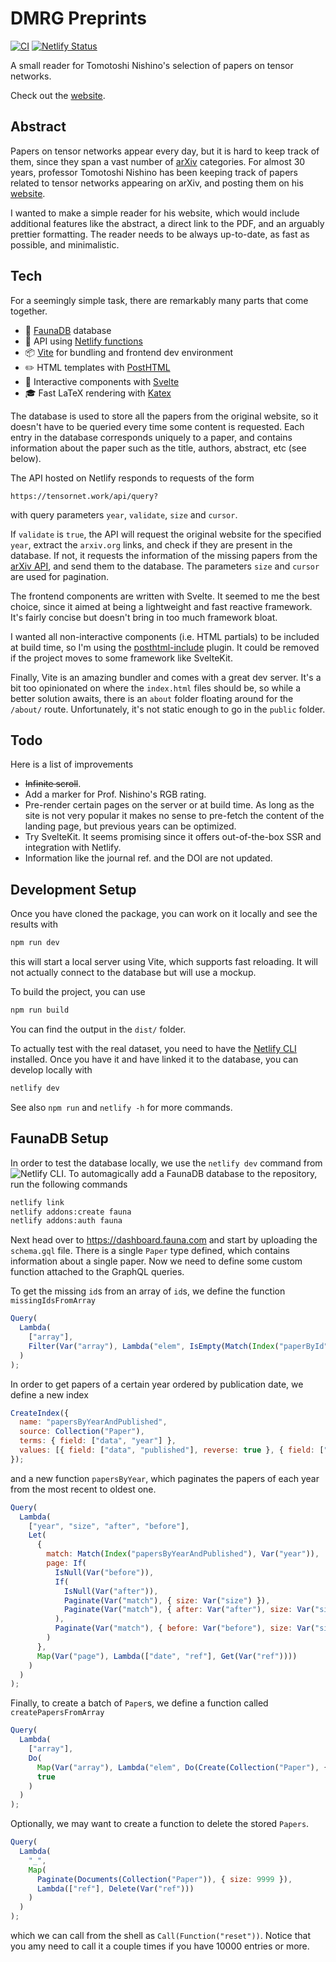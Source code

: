 # DMRG Preprints

[![CI][ci-img]][ci-url]
[![Netlify Status][netlify-img]][netlify-url]

[ci-img]: https://github.com/giacomogiudice/nishino/actions/workflows/publish.yaml/badge.svg
[ci-url]: https://github.com/giacomogiudice/nishino/actions/workflows/publish.yaml
[netlify-img]: https://api.netlify.com/api/v1/badges/8c331476-72ba-4331-9bf5-9800bea0f3b5/deploy-status
[netlify-url]: https://app.netlify.com/sites/nishino/deploys

A small reader for Tomotoshi Nishino's selection of papers on tensor networks.

Check out the [website](https://tensornet.work/).

## Abstract

Papers on tensor networks appear every day, but it is hard to keep track of them, since they span a vast number of [arXiv](http://arxiv.org) categories.
For almost 30 years, professor Tomotoshi Nishino has been keeping track of papers related to tensor networks appearing on arXiv, and posting them on his [website](http://quattro.phys.sci.kobe-u.ac.jp/dmrg/condmat.html).

I wanted to make a simple reader for his website, which would include additional features like the abstract, a direct link to the PDF, and an arguably prettier formatting.
The reader needs to be always up-to-date, as fast as possible, and minimalistic.

## Tech

For a seemingly simple task, there are remarkably many parts that come together.

- 💾 [FaunaDB](https://fauna.com/) database
- 🤖 API using [Netlify functions](https://www.netlify.com/products/functions/)
- 📦 [Vite](https://vitejs.dev/) for bundling and frontend dev environment
- ✏️ HTML templates with [PostHTML](https://github.com/posthtml/)
- 🎲 Interactive components with [Svelte](https://svelte.dev/)
- 🎓 Fast LaTeX rendering with [Katex](https://katex.org/)

The database is used to store all the papers from the original website, so it doesn't have to be queried every time some content is requested.
Each entry in the database corresponds uniquely to a paper, and contains information about the paper such as the title, authors, abstract, etc (see below).

The API hosted on Netlify responds to requests of the form

```
https://tensornet.work/api/query?
```

with query parameters `year`, `validate`, `size` and `cursor`.

If `validate` is `true`, the API will request the original website for the specified `year`, extract the `arxiv.org` links, and check if they are present in the database.
If not, it requests the information of the missing papers from the [arXiv API](http://arxiv.org/help/api/), and send them to the database.
The parameters `size` and `cursor` are used for pagination.

The frontend components are written with Svelte.
It seemed to me the best choice, since it aimed at being a lightweight and fast reactive framework.
It's fairly concise but doesn't bring in too much framework bloat.

I wanted all non-interactive components (i.e. HTML partials) to be included at build time, so I'm using the [posthtml-include](https://github.com/posthtml/posthtml-include) plugin.
It could be removed if the project moves to some framework like SvelteKit.

Finally, Vite is an amazing bundler and comes with a great dev server.
It's a bit too opinionated on where the `index.html` files should be, so while a better solution awaits, there is an `about` folder floating around for the `/about/` route.
Unfortunately, it's not static enough to go in the `public` folder.

## Todo

Here is a list of improvements

- ~~Infinite scroll~~.
- Add a marker for Prof. Nishino's RGB rating.
- Pre-render certain pages on the server or at build time. As long as the site is not very popular it makes no sense to pre-fetch the content of the landing page, but previous years can be optimized.
- Try SvelteKit. It seems promising since it offers out-of-the-box SSR and integration with Netlify.
- Information like the journal ref. and the DOI are not updated.

## Development Setup

Once you have cloned the package, you can work on it locally and see the results with

```bash
npm run dev
```

this will start a local server using Vite, which supports fast reloading.
It will not actually connect to the database but will use a mockup.

To build the project, you can use

```bash
npm run build
```

You can find the output in the `dist/` folder.

To actually test with the real dataset, you need to have the [Netlify CLI](https://docs.netlify.com/cli/get-started/) installed.
Once you have it and have linked it to the database, you can develop locally with

```bash
netlify dev
```

See also `npm run` and `netlify -h` for more commands.

## FaunaDB Setup

In order to test the database locally, we use the `netlify dev` command from ![Netlify CLI](https://cli.netlify.com/).
To automagically add a FaunaDB database to the repository, run the following commands

```bash
netlify link
netlify addons:create fauna
netlify addons:auth fauna
```

Next head over to https://dashboard.fauna.com and start by uploading the `schema.gql` file.
There is a single `Paper` type defined, which contains information about a single paper.
Now we need to define some custom function attached to the GraphQL queries.

To get the missing `id`s from an array of `id`s, we define the function `missingIdsFromArray`

```js
Query(
  Lambda(
    ["array"],
    Filter(Var("array"), Lambda("elem", IsEmpty(Match(Index("paperById"), Var("elem")))))
  )
);
```

In order to get papers of a certain year ordered by publication date, we define a new index

```js
CreateIndex({
  name: "papersByYearAndPublished",
  source: Collection("Paper"),
  terms: { field: ["data", "year"] },
  values: [{ field: ["data", "published"], reverse: true }, { field: ["ref"] }]
});
```

and a new function `papersByYear`, which paginates the papers of each year from the most recent to oldest one.

```js
Query(
  Lambda(
    ["year", "size", "after", "before"],
    Let(
      {
        match: Match(Index("papersByYearAndPublished"), Var("year")),
        page: If(
          IsNull(Var("before")),
          If(
            IsNull(Var("after")),
            Paginate(Var("match"), { size: Var("size") }),
            Paginate(Var("match"), { after: Var("after"), size: Var("size") })
          ),
          Paginate(Var("match"), { before: Var("before"), size: Var("size") })
        )
      },
      Map(Var("page"), Lambda(["date", "ref"], Get(Var("ref"))))
    )
  )
);
```

Finally, to create a batch of `Paper`s, we define a function called `createPapersFromArray`

```js
Query(
  Lambda(
    ["array"],
    Do(
      Map(Var("array"), Lambda("elem", Do(Create(Collection("Paper"), { data: Var("elem") })))),
      true
    )
  )
);
```

Optionally, we may want to create a function to delete the stored `Papers`.

```js
Query(
  Lambda(
    "_",
    Map(
      Paginate(Documents(Collection("Paper")), { size: 9999 }),
      Lambda(["ref"], Delete(Var("ref")))
    )
  )
);
```

which we can call from the shell as `Call(Function("reset"))`.
Notice that you amy need to call it a couple times if you have 10000 entries or more.
